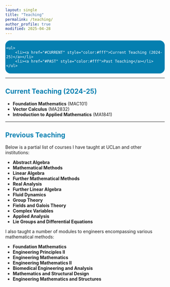 ```yaml
---
layout: single
title: "Teaching"
permalink: /teaching/
author_profile: true
modified: 2025-04-28  
---
```


<style>
.toc--style {
    margin: 0em 0em;
    padding: 0.2em;
    color: #fff;
    text-indent: initial;
    background-color: rgb(5,127,176);
    border-radius: 16px;
    box-shadow: 0 1px 1px rgba(59,156,186,0.25);
}
ol li {
  padding: 10px;
}

</style>

<div class="toc--style">

	<ul>
		<li><a href="#CURRENT" style="color:#fff">Current Teaching (2024-25)</a></li>
		<li><a href="#PAST" style="color:#fff">Past Teaching</a></li>
	</ul>
	
</div>	


---

## <a name="CURRENT" style="color: rgb(5,127,176);">Current Teaching (2024-25)</a>
* **Foundation Mathematics**  (MAC101)
* **Vector Calculus** (MA2832)
* **Introduction to Applied Mathematics** (MA1841)

---

## <a name="PAST" style="color: rgb(5,127,176);">Previous Teaching</a>
Below is a partial list of courses I have taught at UCLan and other institutions:
* **Abstract Algebra** 
* **Mathematical Methods**
* **Linear Algebra** 
* **Further Mathematical Methods** 
* **Real Analysis** 
* **Further Linear Algebra**
* **Fluid Dynamics**  
* **Group Theory**
* **Fields and Galois Theory**
* **Complex Variables** 
* **Applied Analysis** 
* **Lie Groups and Differential Equations** 
  
I also taught a number of modules to engineers encompassing various mathematical methods:
* **Foundation Mathematics** 
* **Engineering Principles II** 
* **Engineering Mathematics** 
* **Engineering Mathematics II** 
* **Biomedical Engineering and Analysis** 
* **Mathematics and Structural Design** 
* **Engineering Mathematics and Structures** 
